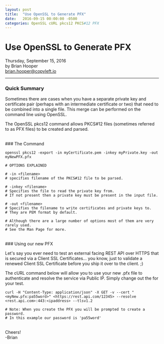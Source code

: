 ```yaml
---
layout: post
title:  "Use OpenSSL to Generate PFX"
date:   2016-09-15 00:00:00 -0500
categories: OpenSSL cURL pkcs12 PKCS#12 PFX
---
```

# Use OpenSSL to Generate PFX
Thursday, September 15, 2016
<br>by Brian Hooper
<br>[brian.hooper@copyleft.io][author-email]

---

### Quick Summary  
Sometimes there are cases when you have a separate private key and certificate pair (perhaps with an intermediate certificate or two) that need to be combined into a single file.  This merge can be performed on the command line using OpenSSL.

The OpenSSL pkcs12 command allows PKCS#12 files (sometimes referred to as PFX files) to be created and parsed.

<br>
### The Command

    openssl pkcs12 -export -in myCertificate.pem -inkey myPrivate.key -out myNewPFX.pfx

    # OPTIONS EXPLAINED

    # -in <filename>
    # specifies filename of the PKCS#12 file to be parsed.

    # -inkey <filename>
    # Specifies the file to read the private key from.
    # If not present then a private key must be present in the input file.

    # -out <filename>
    # Specifies the filename to write certificates and private keys to.  
    # They are PEM format by default.

    # Although there are a large number of options most of them are very rarely used.  
    # See the Man Page for more.


<br>
### Using our new PFX

Let's say you ever need to test an external facing REST API over HTTPS that is secured via a Client SSL Certificates... you know, just to validate a renewed Client SSL Certificate before you ship it over to the client. ;)

The cURL command below will allow you to use your new .pfx file to authenticate and resolve the service via Public IP.  Simply change out the <parameters> for your test.  

    curl -H "Content-Type: application/json" -X GET -v --cert "<myNew.pfx:pa55word>" <https://rest.api.com/12345> --resolve <rest.api.com>:443:<ipaddress> --tlsv1.2

    # Note: When you create the PFX you will be prompted to create a password.
    # In this example our password is 'pa55word'


<br>
Cheers!
<br>-Brian





[author-email]: mailto:brian.hooper@copyleft.io
[email]: mailto:hello@copyleft.io
[twitter]: https://twitter.com/copyleftio
